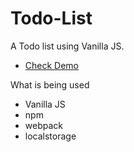 # Todo-List
 A Todo list using Vanilla JS.

 - [Check Demo](https://jameshan2002.github.io/Todo-List/)

What is being used
- Vanilla JS
- npm
- webpack
- localstorage
